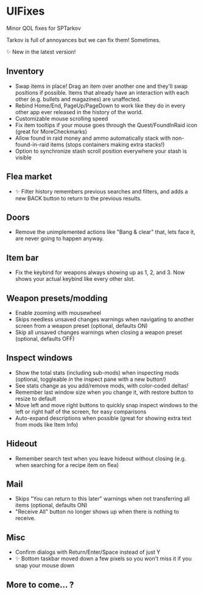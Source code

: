# UIFixes
Minor QOL fixes for SPTarkov

Tarkov is full of annoyances but we can fix them! Sometimes.

✨ New in the latest version!

## Inventory
- Swap items in place! Drag an item over another one and they'll swap positions if possible. Items that already have an interaction with each other (e.g. bullets and magazines) are unaffected.
- Rebind Home/End, PageUp/PageDown to work like they do in every other app ever released in the history of the world.
- Customizable mouse scrolling speed
- Fix item tooltips if your mouse goes through the Quest/FoundInRaid icon (great for MoreCheckmarks)
- Allow found in raid money and ammo automatically stack with non-found-in-raid items (stops containers making extra stacks!)
- Option to synchronize stash scroll position everywhere your stash is visible

## Flea market
- ✨ Filter history remembers previous searches and filters, and adds a new BACK button to return to the previous results.

## Doors
- Remove the unimplemented actions like "Bang & clear" that, lets face it, are never going to happen anyway.

## Item bar
- Fix the keybind for weapons always showing up as 1, 2, and 3. Now shows your actual keybind like every other slot.

## Weapon presets/modding
- Enable zooming with mousewheel
- Skips needless unsaved changes warnings when navigating to another screen from a weapon preset (optional, defaults ON)
- Skip all unsaved changes warnings when closing a weapon preset (optional, defaults OFF)

## Inspect windows
- Show the total stats (including sub-mods) when inspecting mods (optional, toggleable *in* the inspect pane with a new button!)
- See stats change as you add/remove mods, with color-coded deltas!
- Remember last window size when you change it, with restore button to resize to default
- Move left and move right buttons to quickly snap inspect windows to the left or right half of the screen, for easy comparisons
- Auto-expand descriptions when possible (great for showing extra text from mods like Item Info)

## Hideout
- Remember search text when you leave hideout without closing (e.g. when searching for a recipe item on flea)

## Mail
- Skips "You can return to this later" warnings when not transferring all items (optional, defaults ON)
- "Receive All" button no longer shows up when there is nothing to receive.

## Misc
- Confirm dialogs with Return/Enter/Space instead of just Y
- ✨ Bottom taskbar moved down a few pixels so you won't miss it if you snap your mouse down

## More to come... ?